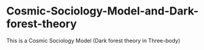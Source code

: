 # Cosmic-Sociology-Model-and-Dark-forest-theory
This is a Cosmic Sociology Model (Dark forest theory in Three-body)
